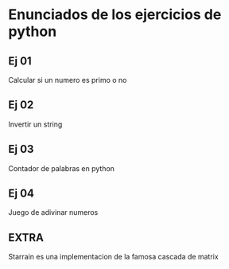 # Enunciados de los ejercicios de python
## Ej 01
Calcular si un numero es primo o no

## Ej 02
Invertir un string

## Ej 03
Contador de palabras en python

## Ej 04
Juego de adivinar numeros

## EXTRA
Starrain es una implementacion de la famosa cascada de matrix